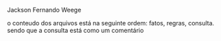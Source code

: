 Jackson Fernando Weege

o conteudo dos arquivos está na seguinte ordem: fatos, regras, consulta.   sendo que a consulta está como um comentário

